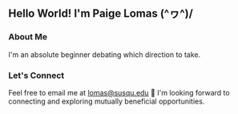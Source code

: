 ## Hello World! I'm Paige Lomas \(^ヮ^)/

### About Me
I'm an absolute beginner debating which direction to take.

### Let's Connect
Feel free to email me at lomas@susqu.edu 💌 I'm looking forward to connecting and exploring mutually beneficial opportunities.

<!---
luvbuglomas/luvbuglomas is a ✨ special ✨ repository because its `README.md` (this file) appears on your GitHub profile.
You can click the Preview link to take a look at your changes.
--->
